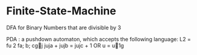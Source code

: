 # Finite-State-Machine
DFA for Binary Numbers that are divisible by 3

PDA : a pushdown automaton, which accepts the following language:
L2 = fu 2 fa; b; cgj juja + jujb = jujc + 1 OR u = u􀀀1g

